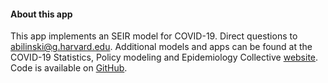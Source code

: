  
#### About this app

This app implements an SEIR model for COVID-19.  Direct questions to <abilinski@g.harvard.edu>.  Additional models and apps can be found at the COVID-19 Statistics, Policy modeling and Epidemiology Collective [website](https://covid-spec.org).  Code is available on [GitHub](https://github.com/abilinski/COVID19-baby-model).


